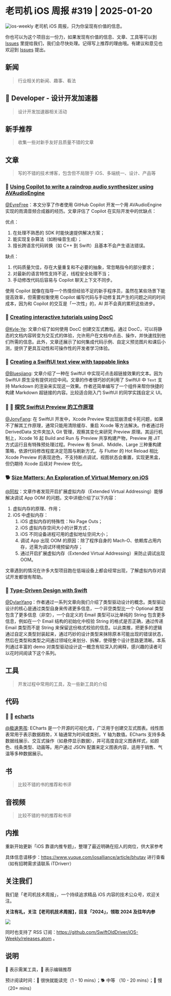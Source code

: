 # 老司机 iOS 周报 #319 | 2025-01-20

![ios-weekly](https://github.com/user-attachments/assets/8e78f938-5c41-41bb-8164-438925201bbd)
老司机 iOS 周报，只为你呈现有价值的信息。

你也可以为这个项目出一份力，如果发现有价值的信息、文章、工具等可以到 [Issues](https://github.com/SwiftOldDriver/iOS-Weekly/issues) 里提给我们，我们会尽快处理。记得写上推荐的理由哦。有建议和意见也欢迎到 [Issues](https://github.com/SwiftOldDriver/iOS-Weekly/issues) 提出。

## 新闻

> 行业相关的新闻、趣事、看法

##  Developer - 设计开发加速器

> 设计开发加速器相关活动

## 新手推荐

> 收集一些对新手友好且质量不错的文章

## 文章

> 写的不错的技术博客，包含但不局限于 iOS、多端统一、设计、产品等

### 🐢 [Using Copilot to write a raindrop audio synthesizer using AVAudioEngine](https://www.cocoawithlove.com/blog/copilot-raindrop-generator.html)

[@EyreFree](https://github.com/EyreFree)：本文分享了作者使用 GitHub Copilot 开发一个用 AVAudioEngine 实现的雨滴音频合成器的经历。文章评估了 Copilot 在实际开发中的优缺点：

优点：
1. 在处理不熟悉的 SDK 时能快速提供解决方案；
2. 能实现复杂算法（如粉噪音生成）；
3. 擅长跨语言代码转换（如 C++ 到 Swift）且基本不会产生语法错误。

缺点：
1. 代码质量欠佳，存在大量重复和不必要的抽象，常忽略指令的部分要求；
2. 对最新的语言特性支持不足，线程安全处理不当；
3. 手动修改代码后容易与 Copilot 聊天上下文不同步。

使用 Copilot 就像在指导一个热情但经验不足的新手程序员，虽然在某些场景下能提高效率，但需要权衡使用 Copilot 编写代码与手动修复其产生的问题之间的时间成本，因为和 Copilot 的交互是「一次性」的，AI 并不会真的累积这些进步。


### 🐎 [Creating interactive tutorials using DocC](https://www.nutrient.io/blog/creating-interactive-tutorials-using-docc/)

[@Kyle-Ye](https://github.com/Kyle-Ye): 文章介绍了如何使用 DocC 创建交互式教程。通过 DocC，可以将静态的文档内容转变为交互式的体验，允许用户在文档中点击、操作，并快速找到他们所需的信息。此外，文章还展示了如何集成代码示例、自定义预览图片和课后小测，提供了更具互动性和可操作性的开发者学习体验。

### 🐎 [Creating a SwiftUI text view with tappable links](https://danielsaidi.com/blog/2024/12/18/creating-a-swiftui-text-view-with-tappable-links)
[@Bluesjiang](https://github.com/bluesjiang): 文章介绍了一种在 SwiftUI 中实现可点击超链接效果的文本。因为 SwiftUI 原生没有提供对应中间。文章的作者很巧妙的利用了 SwiftUI 中 `Text` 支持 Markdown 的渲染来实现这一效果。作者还简单编写了一个组件来帮你快捷的构建 Markdown 超链接的内容。比较适合刚入门 SwiftUI 的同学实践自定义 UI。

### 🌟 🐎 [探究 SwiftUI Preview 的工作原理](https://onee.me/zh/blog/how-new-xcode-swiftui-preview-works-under-the-hood/)

[@JonyFang](https://github.com/jonyfang): 在 SwiftUI 开发中，Xcode Preview 常出现崩溃或卡死问题，如果不了解其工作原理，通常只能用清除缓存、重启 Xcode 等方法解决。作者通过将 DerivedData 文件夹加入 Git 管理，观察其变化来研究 Preview 原理。其运行机制上，Xcode 16 起 Build and Run 与 Preview 共享构建产物，Preview 用 JIT 方式运行且有特殊预处理过程。Preview 有 Small、Middle、Large 三种重构建策略，依源代码修改程度决定范围与刷新方式。与 Flutter 的 Hot Reload 相比 Xcode Preview 的表现逊色，不支持断点调试，视图状态会重置，实现更黑盒，但仍期待 Xcode 后续对 Preview 优化。

### 🐕 [Size Matters: An Exploration of Virtual Memory on iOS](https://alwaysprocessing.blog/2022/02/20/size-matters)

[@阿权](https://github.com/bqlin)：文章作者发现开启扩展虚拟内存（Extended Virtual Addressing）能够解决调试 App OOM 的问题。文中详细介绍了以下内容：

1. 虚拟内存的原理、作用；
2. iOS 中虚拟内存：
   1. iOS 虚拟内存的特殊性：No Page Outs；
   2. iOS 虚拟内存空间大小的计算方式；
   3. iOS 不同设备进程可用的虚拟地址空间大小；
   4. 调试 App 出现 OOM 的原因：除了程序自身的 Mach-O、依赖库占用内存，还需为调试环境预留内存；
   5. 通过开启扩展虚拟内存（Extended Virtual Addressing）来防止调试出现 OOM。

文章遇到的情况在许多大型项目跑在低端设备上都会经常出现，了解虚拟内存对调试开发都很有帮助。

### 🐢 [Type-Driven Design with Swift](https://swiftology.io/collections/type-driven-design/)

[@DylanYang](https://github.com/Dylan19Yang)：作者通过一系列文章向我们介绍了类型驱动设计的概念。类型驱动设计的核心是通过类型自身来传递更多信息，一个非空类型比一个 Optional 类型包含了更多信息（非空），一个自定义的 Email 类型可以比单纯的 String 包含更多信息，例如在一个 Email 结构的初始化中校验 String 的格式是否正确，通过传递 Email 类型而不是 String 来保留这份格式校验的信息。以此类推，把更多的逻辑通过自定义类型封装起来，通过巧妙的设计类型来抹除原本可能出现的错误状态，然后在类型和类型之间通过领域化来划分、拆解，使得整个设计思路更清晰。本系列通过丰富的 demo 对类型驱动设计这一概念有较深入的阐释，感兴趣的读者可以花时间阅读下这个系列。

## 工具

> 开发过程中常用的工具，及一些新工具的介绍

## 代码

### 🌟 🐎 [echarts](https://echarts.apache.org/examples/zh/index.html#chart-type-line)

[@极速男孩](https://github.com/ztlyyznf001): ECharts 是一个开源的可视化库，广泛用于创建交互式图表。线性图表常用于表示数据趋势，X 轴通常为时间或类别，Y 轴为数值。ECharts 支持多条数据线展示、交互式操作（如悬停显示数据），并可高度自定义图表样式，如颜色、线条类型、动画等。用户通过 JSON 配置来定义图表内容，适用于销售、气温等多种数据展示。

## 书

> 比较不错的书的推荐和书评

## 音视频

> 比较不错的书的推荐和书评

## 内推

重新开始更新「iOS 靠谱内推专题」，整理了最近明确在招人的岗位，供大家参考

具体信息请移步：https://www.yuque.com/iosalliance/article/bhutav 进行查看（如有招聘需求请联系 iTDriverr）

## 关注我们

我们是「老司机技术周报」，一个持续追求精品 iOS 内容的技术公众号，欢迎关注。

**关注有礼，关注【老司机技术周报】，回复「2024」，领取 2024 及往年内参**

![](https://github.com/SwiftOldDriver/iOS-Weekly/blob/master/assets/qrcode_for_wechat.jpg?raw=true)

同时也支持了 RSS 订阅：https://github.com/SwiftOldDriver/iOS-Weekly/releases.atom 。

## 说明

🚧 表示需某工具，🌟 表示编辑推荐

预计阅读时间：🐎 很快就能读完（1 - 10 mins）；🐕 中等 （10 - 20 mins）；🐢 慢（20+ mins）
